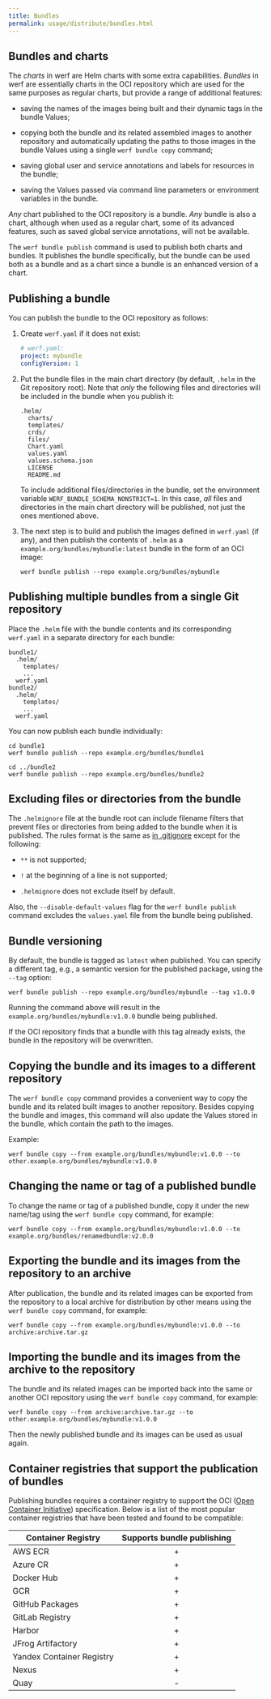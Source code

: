 ```yaml
---
title: Bundles
permalink: usage/distribute/bundles.html
---
```


## Bundles and charts

The *charts* in werf are Helm charts with some extra capabilities. *Bundles* in werf are essentially charts in the OCI repository which are used for the same purposes as regular charts, but provide a range of additional features:

* saving the names of the images being built and their dynamic tags in the bundle Values;

* copying both the bundle and its related assembled images to another repository and automatically updating the paths to those images in the bundle Values using a single `werf bundle copy` command;

* saving global user and service annotations and labels for resources in the bundle;

* saving the Values passed via command line parameters or environment variables in the bundle.

*Any* chart published to the OCI repository is a bundle. *Any* bundle is also a chart, although when used as a regular chart, some of its advanced features, such as saved global service annotations, will not be available.

The `werf bundle publish` command is used to publish both charts and bundles. It publishes the bundle specifically, but the bundle can be used both as a bundle and as a chart since a bundle is an enhanced version of a chart.

## Publishing a bundle

You can publish the bundle to the OCI repository as follows:

1. Create `werf.yaml` if it does not exist:

   ```yaml
   # werf.yaml:
   project: mybundle
   configVersion: 1
   ```

2. Put the bundle files in the main chart directory (by default, `.helm` in the Git repository root). Note that *only* the following files and directories will be included in the bundle when you publish it:

   ```
   .helm/
     charts/
     templates/
     crds/
     files/
     Chart.yaml
     values.yaml
     values.schema.json
     LICENSE
     README.md
   ```

   To include additional files/directories in the bundle, set the environment variable `WERF_BUNDLE_SCHEMA_NONSTRICT=1`. In this case, *all* files and directories in the main chart directory will be published, not just the ones mentioned above.

3. The next step is to build and publish the images defined in `werf.yaml` (if any), and then publish the contents of `.helm` as a `example.org/bundles/mybundle:latest` bundle in the form of an OCI image:

   ```shell
   werf bundle publish --repo example.org/bundles/mybundle
   ```

## Publishing multiple bundles from a single Git repository

Place the `.helm` file with the bundle contents and its corresponding `werf.yaml` in a separate directory for each bundle:

```
bundle1/
  .helm/
    templates/
    ...
  werf.yaml
bundle2/
  .helm/
    templates/
    ...
  werf.yaml
```

You can now publish each bundle individually:

```shell
cd bundle1
werf bundle publish --repo example.org/bundles/bundle1

cd ../bundle2
werf bundle publish --repo example.org/bundles/bundle2
```

## Excluding files or directories from the bundle

The `.helmignore` file at the bundle root can include filename filters that prevent files or directories from being added to the bundle when it is published. The rules format is the same as [in .gitignore](https://git-scm.com/docs/gitignore) except for the following:

- `**` is not supported;

- `!` at the beginning of a line is not supported;

- `.helmignore` does not exclude itself by default.

Also, the `--disable-default-values` flag for the `werf bundle publish` command excludes the `values.yaml` file from the bundle being published.

## Bundle versioning

By default, the bundle is tagged as `latest` when published. You can specify a different tag, e.g., a semantic version for the published package, using the `--tag` option:

```shell
werf bundle publish --repo example.org/bundles/mybundle --tag v1.0.0
```

Running the command above will result in the `example.org/bundles/mybundle:v1.0.0` bundle being published.

If the OCI repository finds that a bundle with this tag already exists, the bundle in the repository will be overwritten.

## Copying the bundle and its images to a different repository

The `werf bundle copy` command provides a convenient way to copy the bundle and its related built images to another repository. Besides copying the bundle and images, this command will also update the Values stored in the bundle, which contain the path to the images.

Example:

```shell
werf bundle copy --from example.org/bundles/mybundle:v1.0.0 --to other.example.org/bundles/mybundle:v1.0.0
```

## Changing the name or tag of a published bundle

To change the name or tag of a published bundle, copy it under the new name/tag using the `werf bundle copy` command, for example:

```shell
werf bundle copy --from example.org/bundles/mybundle:v1.0.0 --to example.org/bundles/renamedbundle:v2.0.0
```

## Exporting the bundle and its images from the repository to an archive

After publication, the bundle and its related images can be exported from the repository to a local archive for distribution by other means using the `werf bundle copy` command, for example:

```shell
werf bundle copy --from example.org/bundles/mybundle:v1.0.0 --to archive:archive.tar.gz
```

## Importing the bundle and its images from the archive to the repository

The bundle and its related images can be imported back into the same or another OCI repository using the `werf bundle copy` command, for example:

```shell
werf bundle copy --from archive:archive.tar.gz --to other.example.org/bundles/mybundle:v1.0.0
```

Then the newly published bundle and its images can be used as usual again.

## Container registries that support the publication of bundles

Publishing bundles requires a container registry to support the OCI ([Open Container Initiative](https://github.com/opencontainers/image-spec)) specification. Below is a list of the most popular container registries that have been tested and found to be compatible:

| Container Registry        | Supports bundle publishing      |
| ------------------------- |:-------------------------------:|
| AWS ECR                   | +                               |
| Azure CR                  | +                               |
| Docker Hub                | +                               |
| GCR                       | +                               |
| GitHub Packages           | +                               |
| GitLab Registry           | +                               |
| Harbor                    | +                               |
| JFrog Artifactory         | +                               |
| Yandex Container Registry | +                               |
| Nexus                     | +                               |
| Quay                      | -                               |
